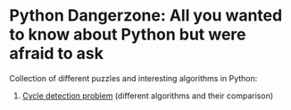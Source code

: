 # Python Dangerzone: All you wanted to know about Python but were afraid to ask

Collection of different puzzles and interesting algorithms in Python:

1. [Cycle detection problem](https://github.com/MysterionRise/python-dangerzone/tree/main/src/cycle_detection) (different algorithms and their comparison)
